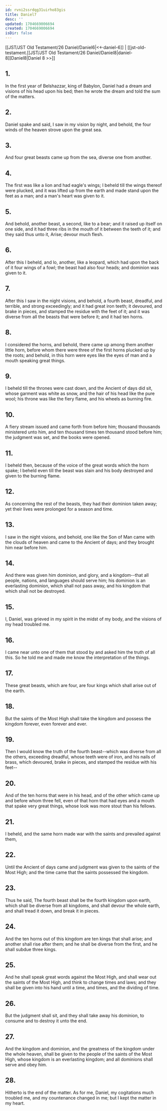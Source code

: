 ```yaml
---
id: rvni2ssrdqg31uirho83gis
title: Daniel7
desc: ''
updated: 1704669006694
created: 1704669006694
isDir: false
---
```

[[JST/JST Old Testament/26 Daniel/Daniel6|<<-daniel-6]] | [[jst-old-testament.[[JST/JST Old Testament/26 Daniel/Daniel8|daniel-8]]Daniel8|Daniel 8 >>]]
## 1.
In the first year of Belshazzar, king of Babylon, Daniel had a dream and visions of his head upon his bed; then he wrote the dream and told the sum of the matters.
## 2.
Daniel spake and said, I saw in my vision by night, and behold, the four winds of the heaven strove upon the great sea.
## 3.
And four great beasts came up from the sea, diverse one from another.
## 4.
The first was like a lion and had eagle\'s wings; I beheld till the wings thereof were plucked, and it was lifted up from the earth and made stand upon the feet as a man; and a man\'s heart was given to it.
## 5.
And behold, another beast, a second, like to a bear; and it raised up itself on one side, and it had three ribs in the mouth of it between the teeth of it; and they said thus unto it, Arise; devour much flesh.
## 6.
After this I beheld, and lo, another, like a leopard, which had upon the back of it four wings of a fowl; the beast had also four heads; and dominion was given to it.
## 7.
After this I saw in the night visions, and behold, a fourth beast, dreadful, and terrible, and strong exceedingly; and it had great iron teeth; it devoured, and brake in pieces, and stamped the residue with the feet of it; and it was diverse from all the beasts that were before it; and it had ten horns.
## 8.
I considered the horns, and behold, there came up among them another little horn, before whom there were three of the first horns plucked up by the roots; and behold, in this horn were eyes like the eyes of man and a mouth speaking great things.
## 9.
I beheld till the thrones were cast down, and the Ancient of days did sit, whose garment was white as snow, and the hair of his head like the pure wool; his throne was like the fiery flame, and his wheels as burning fire.
## 10.
A fiery stream issued and came forth from before him; thousand thousands ministered unto him, and ten thousand times ten thousand stood before him; the judgment was set, and the books were opened.
## 11.
I beheld then, because of the voice of the great words which the horn spake; I beheld even till the beast was slain and his body destroyed and given to the burning flame.
## 12.
As concerning the rest of the beasts, they had their dominion taken away; yet their lives were prolonged for a season and time.
## 13.
I saw in the night visions, and behold, one like the Son of Man came with the clouds of heaven and came to the Ancient of days; and they brought him near before him.
## 14.
And there was given him dominion, and glory, and a kingdom\--that all people, nations, and languages should serve him; his dominion is an everlasting dominion, which shall not pass away, and his kingdom that which shall not be destroyed.
## 15.
I, Daniel, was grieved in my spirit in the midst of my body, and the visions of my head troubled me.
## 16.
I came near unto one of them that stood by and asked him the truth of all this. So he told me and made me know the interpretation of the things.
## 17.
These great beasts, which are four, are four kings which shall arise out of the earth.
## 18.
But the saints of the Most High shall take the kingdom and possess the kingdom forever, even forever and ever.
## 19.
Then I would know the truth of the fourth beast\--which was diverse from all the others, exceeding dreadful, whose teeth were of iron, and his nails of brass, which devoured, brake in pieces, and stamped the residue with his feet\--
## 20.
And of the ten horns that were in his head, and of the other which came up and before whom three fell, even of that horn that had eyes and a mouth that spake very great things, whose look was more stout than his fellows.
## 21.
I beheld, and the same horn made war with the saints and prevailed against them,
## 22.
Until the Ancient of days came and judgment was given to the saints of the Most High; and the time came that the saints possessed the kingdom.
## 23.
Thus he said, The fourth beast shall be the fourth kingdom upon earth, which shall be diverse from all kingdoms, and shall devour the whole earth, and shall tread it down, and break it in pieces.
## 24.
And the ten horns out of this kingdom are ten kings that shall arise; and another shall rise after them; and he shall be diverse from the first, and he shall subdue three kings.
## 25.
And he shall speak great words against the Most High, and shall wear out the saints of the Most High, and think to change times and laws; and they shall be given into his hand until a time, and times, and the dividing of time.
## 26.
But the judgment shall sit, and they shall take away his dominion, to consume and to destroy it unto the end.
## 27.
And the kingdom and dominion, and the greatness of the kingdom under the whole heaven, shall be given to the people of the saints of the Most High, whose kingdom is an everlasting kingdom; and all dominions shall serve and obey him.
## 28.
Hitherto is the end of the matter. As for me, Daniel, my cogitations much troubled me, and my countenance changed in me; but I kept the matter in my heart.

